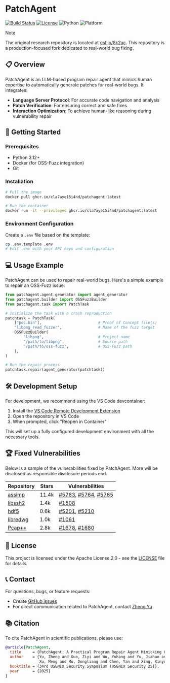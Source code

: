 # PatchAgent

[![Build Status](https://github.com/cla7aye15I4nd/PatchAgent/actions/workflows/push-to-ghcr.yaml/badge.svg)](https://github.com/cla7aye15I4nd/PatchAgent/actions/workflows/push-to-ghcr.yml)
[![License](https://img.shields.io/badge/License-Apache%202.0-blue.svg)](https://opensource.org/licenses/Apache-2.0)
![Python](https://img.shields.io/badge/python-3.12+-blue.svg)
![Platform](https://img.shields.io/badge/platform-linux-lightgrey.svg)

> [!NOTE]  
> The original research repository is located at [osf.io/8k2ac](https://osf.io/8k2ac). 
> This repository is a production-focused fork dedicated to real-world bug fixing.

## 📋 Overview

PatchAgent is an LLM-based program repair agent that mimics human expertise to automatically generate patches for real-world bugs. It integrates:

- **Language Server Protocol**: For accurate code navigation and analysis
- **Patch Verification**: For ensuring correct and safe fixes
- **Interaction Optimization**: To achieve human-like reasoning during vulnerability repair

## 🚀 Getting Started

### Prerequisites

- Python 3.12+
- Docker (for OSS-Fuzz integration)
- Git

### Installation

```bash
# Pull the image
docker pull ghcr.io/cla7aye15i4nd/patchagent:latest

# Run the container
docker run -it --privileged ghcr.io/cla7aye15i4nd/patchagent:latest
```

### Environment Configuration

Create a `.env` file based on the template:

```bash
cp .env.template .env
# Edit .env with your API keys and configuration
```

## 💻 Usage Example

PatchAgent can be used to repair real-world bugs. Here's a simple example to repair an OSS-Fuzz issue:

```python
from patchagent.agent.generator import agent_generator
from patchagent.builder import OSSFuzzBuilder
from patchagent.task import PatchTask

# Initialize the task with a crash reproduction
patchtask = PatchTask(
    ["poc.bin"],                         # Proof of Concept file(s)
    "libpng_read_fuzzer",                # Name of the fuzz target
    OSSFuzzBuilder(
        "libpng",                        # Project name
        "/path/to/libpng",               # Source path
        "/path/to/oss-fuzz",             # OSS-Fuzz path
    ),
)

# Run the repair process
patchtask.repair(agent_generator(patchtask))
```

## 🛠️ Development Setup

For development, we recommend using the VS Code devcontainer:

1. Install the [VS Code Remote Development Extension](https://marketplace.visualstudio.com/items?itemName=ms-vscode-remote.vscode-remote-extensionpack)
2. Open the repository in VS Code
3. When prompted, click "Reopen in Container"

This will set up a fully configured development environment with all the necessary tools.

## 🏆 Fixed Vulnerabilities

Below is a sample of the vulnerabilities fixed by PatchAgent. More will be disclosed as responsible disclosure periods end.

| Repository | Stars | Vulnerabilities |
| - | - | - |
| [assimp](https://github.com/assimp/assimp) | 11.4k | [#5763](https://github.com/assimp/assimp/pull/5763), [#5764](https://github.com/assimp/assimp/pull/5764), [#5765](https://github.com/assimp/assimp/pull/5765) |
| [libssh2](https://github.com/libssh2/libssh2) | 1.4k | [#1508](https://github.com/libssh2/libssh2/pull/1508) |
| [hdf5](https://github.com/HDFGroup/hdf5) | 0.6k | [#5201](https://github.com/HDFGroup/hdf5/pull/5201), [#5210](https://github.com/HDFGroup/hdf5/pull/5210) |
| [libredwg](https://github.com/LibreDWG/libredwg) | 1.0k | [#1061](https://github.com/LibreDWG/libredwg/pull/1061) |
| [Pcap++](https://github.com/seladb/PcapPlusPlus) | 2.8k | [#1678](https://github.com/seladb/PcapPlusPlus/pull/1678), [#1680](https://github.com/seladb/PcapPlusPlus/pull/1680) |



## 📄 License

This project is licensed under the Apache License 2.0 - see the [LICENSE](LICENSE) file for details.

## 📞 Contact

For questions, bugs, or feature requests:
- Create [GitHub issues](https://github.com/cla7aye15I4nd/PatchAgent/issues)
- For direct communication related to PatchAgent, contact [Zheng Yu](https://www.dataisland.org)

## 📚 Citation

To cite PatchAgent in scientific publications, please use:

```bibtex
@article{PatchAgent,
  title     = {PatchAgent: A Practical Program Repair Agent Mimicking Human Expertise},
  author    = {Yu, Zheng and Guo, Ziyi and Wu, Yuhang and Yu, Jiahao and 
               Xu, Meng and Mu, Dongliang and Chen, Yan and Xing, Xinyu},
  booktitle = {34rd USENIX Security Symposium (USENIX Security 25)},
  year      = {2025}
}
```
